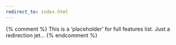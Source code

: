 ```yaml
---
redirect_to: index.html
---
```


{% comment %} This is a ‘placeholder’ for full features list. Just a redirection jet... {% endcomment %}
